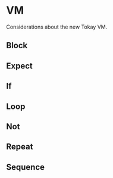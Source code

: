 # VM

Considerations about the new Tokay VM.

## Block

## Expect

## If

## Loop

## Not

## Repeat

## Sequence
